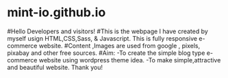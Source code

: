 # mint-io.github.io
#Hello Developers and visitors!
#This is the webpage I have created by myself usign HTML,CSS,Sass, & Javascript. This is fully responsive e-commerce website.
#Content ,Images are used from google , pixels, pixabay and other free sources.
#Aim: 
-To create the simple blog type e-commerce website using wordpress theme idea.
-To make simple,attractive and beautiful website.
Thank you!
